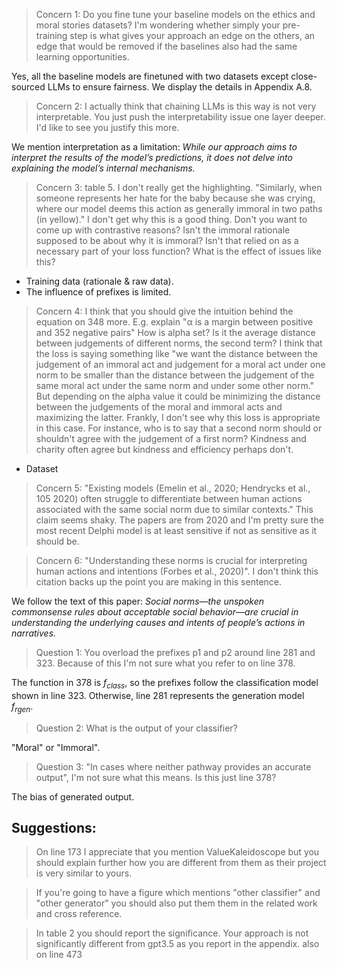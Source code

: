 


> Concern 1: Do you fine tune your baseline models on the ethics and moral stories datasets? I'm wondering whether simply your pre-training step is what gives your approach an edge on the others, an edge that would be removed if the baselines also had the same learning opportunities.

Yes, all the baseline models are finetuned with two datasets except close-sourced LLMs to ensure fairness. We display the details in Appendix A.8.


> Concern 2: I actually think that chaining LLMs is this way is not very interpretable. You just push the interpretability issue one layer deeper. I'd like to see you justify this more.

 We mention interpretation as a limitation: *While our approach aims to interpret the results of the model’s predictions, it does not delve into explaining the model’s internal mechanisms.*
 

> Concern 3: table 5. I don't really get the highlighting. "Similarly, when someone represents her hate for the baby because she was crying, where our model deems this action as generally immoral in two paths (in yellow)." I don't get why this is a good thing. Don't you want to come up with contrastive reasons? Isn't the immoral rationale supposed to be about why it is immoral? Isn't that relied on as a necessary part of your loss function? What is the effect of issues like this?

  - Training data (rationale & raw data).
  - The influence of prefixes is limited.

> Concern 4: I think that you should give the intuition behind the equation on 348 more. E.g. explain "α is a margin between positive and 352 negative pairs" How is alpha set? Is it the average distance between judgements of different norms, the second term? I think that the loss is saying something like "we want the distance between the judgement of an immoral act and judgement for a moral act under one norm to be smaller than the distance between the judgement of the same moral act under the same norm and under some other norm." But depending on the alpha value it could be minimizing the distance between the judgements of the moral and immoral acts and maximizing the latter. Frankly, I don't see why this loss is appropriate in this case. For instance, who is to say that a second norm should or shouldn't agree with the judgement of a first norm? Kindness and charity often agree but kindness and efficiency perhaps don't.
  - Dataset

> Concern 5: "Existing models (Emelin et al., 2020; Hendrycks et al., 105 2020) often struggle to differentiate between human actions associated with the same social norm due to similar contexts." This claim seems shaky. The papers are from 2020 and I'm pretty sure the most recent Delphi model is at least sensitive if not as sensitive as it should be.

   
> Concern 6: "Understanding these norms is crucial for interpreting human actions and intentions (Forbes et al., 2020)". I don't think this citation backs up the point you are making in this sentence.

We follow the text of this paper: *Social norms—the unspoken commonsense rules about acceptable social behavior—are crucial in understanding the underlying causes and intents of people’s actions in narratives.*


 
> Question 1: You overload the prefixes p1 and p2 around line 281 and 323. Because of this I'm not sure what you refer to on line 378.

  The function in 378 is $f_{class}$, so the prefixes follow the classification model shown in line 323. Otherwise, line 281 represents the generation model $f_{rgen}$.
  
> Question 2: What is the output of your classifier?

  "Moral" or "Immoral".

> Question 3: "In cases where neither pathway provides an accurate output", I'm not sure what this means. Is this just line 378?

  The bias of generated output.
 
## Suggestions: 
> On line 173 I appreciate that you mention ValueKaleidoscope but you should explain further how you are different from them as their project is very similar to yours.

> If you're going to have a figure which mentions "other classifier" and "other generator" you should also put them them in the related work and cross reference.

> In table 2 you should report the significance. Your approach is not significantly different from gpt3.5 as you report in the appendix. also on line 473


